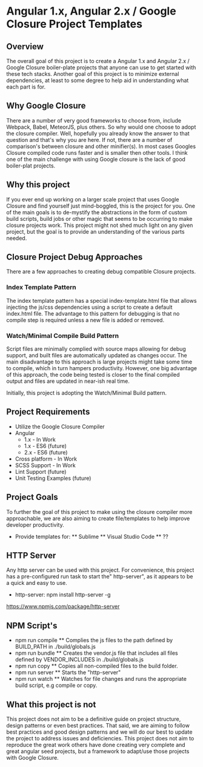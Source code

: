 # Angular 1.x, Angular 2.x / Google Closure Project Templates #

## Overview 
The overall goal of this project is to create a Angular 1.x and Angular 2.x / Google Closure boiler-plate projects that anyone can use to get started with these tech stacks. Another goal of this project is to minimize external dependencies, at least to some degree to help aid in understanding what each part is for.

## Why Google Closure
There are a number of very good frameworks to choose from, include Webpack, Babel, MeteorJS, plus others. So why would one choose to adopt the closure compiler. Well, hopefully you already know the answer to that question and that's why you are here. If not, there are a number of comparison's between closure and other minifier(s). In most cases Googles Closure compiled code runs faster and is smaller then other tools. I think one of the main challenge with using Google closure is the lack of good boiler-plat projects.

## Why this project
If you ever end up working on a larger scale project that uses Google Closure and find yourself just mind-boggled, this is the project for you. One of the main goals is to de-mystify the abstractions in the form of custom build scripts, build jobs or other magic that seems to be occurring to make closure projects work. This project might not shed much light on any given project, but the goal is to provide an understanding of the various parts needed.

## Closure Project Debug Approaches 
There are a few approaches to creating debug compatible Closure projects.

### Index Template Pattern
The index template pattern has a special index-template.html file that allows injecting the js/css dependencies using a script to create a default index.html file. The advantage to this pattern for debugging is that no compile step is required unless a new file is added or removed.

### Watch/Minimal Compile Build Pattern
Script files are minimally complied with source maps allowing for debug support, and built files are automatically updated as changes occur. The main disadvantage to this approach is large projects might take some time to compile, which in turn hampers productivity. However, one big advantage of this approach, the code being tested is closer to the final compiled output and files are updated in near-ish real time.

Initially, this project is adopting the Watch/Minimal Build pattern.

## Project Requirements

* Utilize the Google Closure Compiler 
* Angular 
  * 1.x - In Work
  * 1.x - ES6 (future)
  * 2.x  - ES6 (future)
* Cross platform - In Work
* SCSS Support - In Work
* Lint Support (future)
* Unit Testing Examples (future)

## Project Goals
To further the goal of this project to make using the closure compiler more approachable, we are also aiming to create file/templates to help improve developer productivity. 

* Provide templates for:
** Sublime
** Visual Studio Code
** ??


## HTTP Server
Any http server can be used with this project. For convenience, this project has a pre-configured run task to start the" http-server", as it appears to be a quick and easy to use.

* http-server:  npm install http-server -g

https://www.npmjs.com/package/http-server

## NPM Script's
* npm run compile
** Complies the js files to the path defined by BUILD_PATH in ./build/globals.js
* npm run bundle
** Creates the vendor.js file that includes all files defined by VENDOR_INCLUDES in ./build/globals.js
* npm run copy
** Copies all non-compiled files to the build folder.
* npm run server
** Starts the "http-server"
* npm run watch
** Watches for file changes and runs the appropriate build script, e.g compile or copy.

## What this project is not
This project does not aim to be a definitive guide on project structure, design patterns or even best practices. That said, we are aiming to follow best practices and good design patterns and we will do our best to update the project to address issues and deficiencies. This project does not aim to reproduce the great work others have done creating very complete and great angular seed projects, but a framework to adapt/use those projects with Google Closure.
